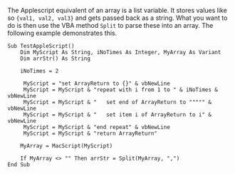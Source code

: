 
The Applescript equivalent of an array is a list variable. It stores values like so `{val1, val2, val3}` and gets passed back as a string. 
What you want to do is then use the VBA method `Split` to parse these into an array. 
The following example demonstrates this.

```vbnet
Sub TestAppleScript()
    Dim MyScript As String, iNoTimes As Integer, MyArray As Variant
    Dim arrStr() As String

    iNoTimes = 2

     MyScript = "set ArrayReturn to {}" & vbNewLine
     MyScript = MyScript & "repeat with i from 1 to " & iNoTimes & vbNewLine
     MyScript = MyScript & "   set end of ArrayReturn to """"" & vbNewLine
     MyScript = MyScript & "   set item i of ArrayReturn to i" & vbNewLine
     MyScript = MyScript & "end repeat" & vbNewLine
     MyScript = MyScript & "return ArrayReturn"

    MyArray = MacScript(MyScript)

    If MyArray <> "" Then arrStr = Split(MyArray, ",")
End Sub
```